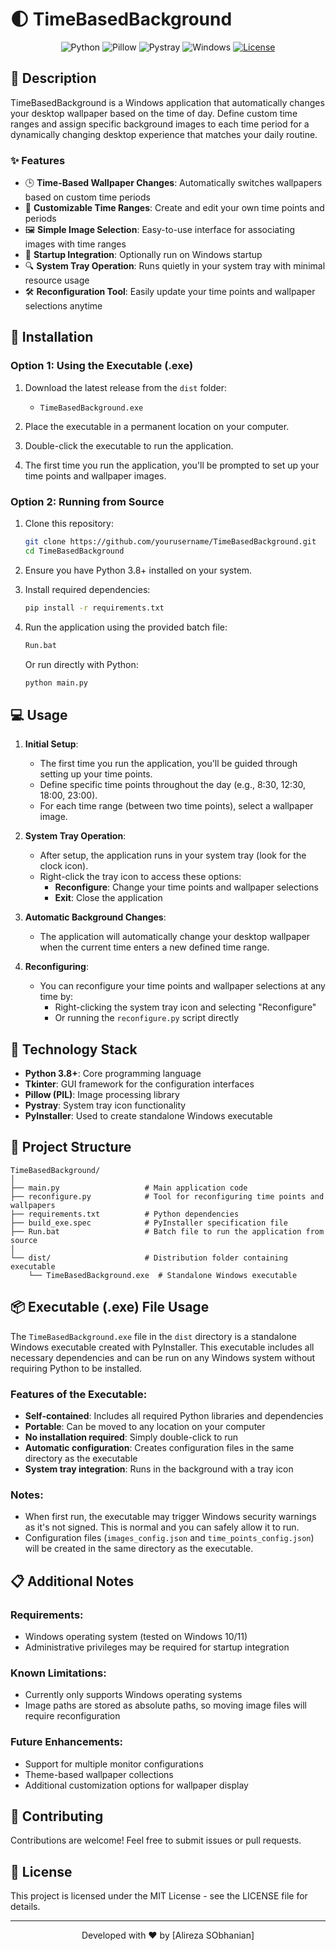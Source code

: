 # 🌓 TimeBasedBackground

<div align="center">
  
  ![Python](https://img.shields.io/badge/Python-3.8+-blue.svg?logo=python&logoColor=white)
  ![Pillow](https://img.shields.io/badge/Pillow-8.0.0+-yellow.svg?logo=python&logoColor=white)
  ![Pystray](https://img.shields.io/badge/Pystray-0.17.0+-green.svg?logo=python&logoColor=white)
  ![Windows](https://img.shields.io/badge/Platform-Windows-blue.svg?logo=windows&logoColor=white)
  [![License](https://img.shields.io/badge/License-MIT-purple.svg)](LICENSE)
  
</div>

## 📝 Description

TimeBasedBackground is a Windows application that automatically changes your desktop wallpaper based on the time of day. Define custom time ranges and assign specific background images to each time period for a dynamically changing desktop experience that matches your daily routine.

### ✨ Features

-   🕒 **Time-Based Wallpaper Changes**: Automatically switches wallpapers based on custom time periods
-   🔄 **Customizable Time Ranges**: Create and edit your own time points and periods
-   🖼️ **Simple Image Selection**: Easy-to-use interface for associating images with time ranges
-   🚀 **Startup Integration**: Optionally run on Windows startup
-   🔍 **System Tray Operation**: Runs quietly in your system tray with minimal resource usage
-   🛠️ **Reconfiguration Tool**: Easily update your time points and wallpaper selections anytime

## 🚀 Installation

### Option 1: Using the Executable (.exe)

1. Download the latest release from the `dist` folder:

    - `TimeBasedBackground.exe`

2. Place the executable in a permanent location on your computer.

3. Double-click the executable to run the application.

4. The first time you run the application, you'll be prompted to set up your time points and wallpaper images.

### Option 2: Running from Source

1. Clone this repository:

    ```bash
    git clone https://github.com/yourusername/TimeBasedBackground.git
    cd TimeBasedBackground
    ```

2. Ensure you have Python 3.8+ installed on your system.

3. Install required dependencies:

    ```bash
    pip install -r requirements.txt
    ```

4. Run the application using the provided batch file:

    ```bash
    Run.bat
    ```

    Or run directly with Python:

    ```bash
    python main.py
    ```

## 💻 Usage

1. **Initial Setup**:

    - The first time you run the application, you'll be guided through setting up your time points.
    - Define specific time points throughout the day (e.g., 8:30, 12:30, 18:00, 23:00).
    - For each time range (between two time points), select a wallpaper image.

2. **System Tray Operation**:

    - After setup, the application runs in your system tray (look for the clock icon).
    - Right-click the tray icon to access these options:
        - **Reconfigure**: Change your time points and wallpaper selections
        - **Exit**: Close the application

3. **Automatic Background Changes**:
    - The application will automatically change your desktop wallpaper when the current time enters a new defined time range.
4. **Reconfiguring**:
    - You can reconfigure your time points and wallpaper selections at any time by:
        - Right-clicking the system tray icon and selecting "Reconfigure"
        - Or running the `reconfigure.py` script directly

## 🔧 Technology Stack

-   **Python 3.8+**: Core programming language
-   **Tkinter**: GUI framework for the configuration interfaces
-   **Pillow (PIL)**: Image processing library
-   **Pystray**: System tray icon functionality
-   **PyInstaller**: Used to create standalone Windows executable

## 📂 Project Structure

```
TimeBasedBackground/
│
├── main.py                   # Main application code
├── reconfigure.py            # Tool for reconfiguring time points and wallpapers
├── requirements.txt          # Python dependencies
├── build_exe.spec            # PyInstaller specification file
├── Run.bat                   # Batch file to run the application from source
│
└── dist/                     # Distribution folder containing executable
    └── TimeBasedBackground.exe  # Standalone Windows executable
```

## 📦 Executable (.exe) File Usage

The `TimeBasedBackground.exe` file in the `dist` directory is a standalone Windows executable created with PyInstaller. This executable includes all necessary dependencies and can be run on any Windows system without requiring Python to be installed.

### Features of the Executable:

-   **Self-contained**: Includes all required Python libraries and dependencies
-   **Portable**: Can be moved to any location on your computer
-   **No installation required**: Simply double-click to run
-   **Automatic configuration**: Creates configuration files in the same directory as the executable
-   **System tray integration**: Runs in the background with a tray icon

### Notes:

-   When first run, the executable may trigger Windows security warnings as it's not signed. This is normal and you can safely allow it to run.
-   Configuration files (`images_config.json` and `time_points_config.json`) will be created in the same directory as the executable.

## 📋 Additional Notes

### Requirements:

-   Windows operating system (tested on Windows 10/11)
-   Administrative privileges may be required for startup integration

### Known Limitations:

-   Currently only supports Windows operating systems
-   Image paths are stored as absolute paths, so moving image files will require reconfiguration

### Future Enhancements:

-   Support for multiple monitor configurations
-   Theme-based wallpaper collections
-   Additional customization options for wallpaper display

## 🤝 Contributing

Contributions are welcome! Feel free to submit issues or pull requests.

## 📄 License

This project is licensed under the MIT License - see the LICENSE file for details.

---

<div align="center">
  
  Developed with ❤️ by [Alireza SObhanian]
  
</div>
